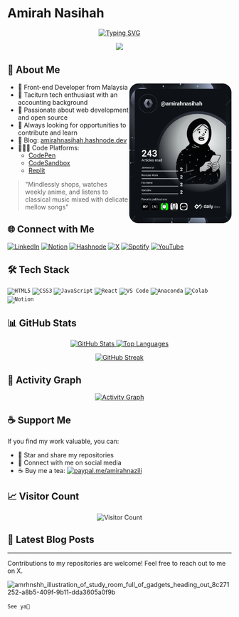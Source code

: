 # Amirah Nasihah

<p align="center">
  <a href="https://git.io/typing-svg"><img src="https://readme-typing-svg.herokuapp.com?font=VT323&color=%23F7CE76&size=40&multiline=true&width=800&height=50&lines=hello+from+amirahnasihah's+github+%F0%9F%A7%95%F0%9F%8F%BB" alt="Typing SVG" /></a>
</p>

<p align="center">
  <img src="https://media.giphy.com/media/hvRJCLFzcasrR4ia7z/giphy.gif" width="25px">
</p>

## 🌟 About Me

<p align="left">
  <a href="https://app.daily.dev/amirahnasihah"><img src="https://github.com/amirahnasihah/amirahnasihah/blob/main/devcard.svg" width="230" alt="Amirah Nasihah's Dev Card" align="right"/></a>
</p>

- 🙌 Front-end Developer from Malaysia
- 🤔 Taciturn tech enthusiast with an accounting background
- 💼 Passionate about web development and open source
- 👀 Always looking for opportunities to contribute and learn
- 📝 Blog: [amirahnasihah.hashnode.dev](https://amirahnasihah.hashnode.dev/)
- 👩🏻‍💻 Code Platforms: 
  - [CodePen](https://codepen.io/amirahnasihah)
  - [CodeSandbox](https://codesandbox.io/u/amirahnasihah)
  - [Replit](https://replit.com/@amirahnasihah)

> "Mindlessly shops, watches weekly anime, and listens to classical music mixed with delicate mellow songs"

## 🌐 Connect with Me

<p align="left">
  <a href="https://www.linkedin.com/in/amirahnasihah/"><img src="https://cdn3.iconfinder.com/data/icons/3d-social-media-pack/256/Linkedin.png" alt="LinkedIn" width="22px"/></a>
  <a href="https://amirahnasihah.super.site/"><img src="https://cdn3.iconfinder.com/data/icons/social-media-pack-12/512/Notion-256.png" alt="Notion" width="22px"/></a>
  <a href="https://amirahnasihah.hashnode.dev/"><img src="https://www.svgrepo.com/show/353859/hashnode-icon.svg" alt="Hashnode" width="22px"/></a>
  <a href="https://twitter.com/amrhnshh"><img src="https://freepnglogo.com/images/all_img/1691832581twitter-x-icon-png.png" alt="X" width="22px"/></a>
  <a href="https://open.spotify.com/user/ov2acbzxh1jl5wx6wwhgro6jn"><img src="https://cdn3.iconfinder.com/data/icons/social-media-2068/64/_spotify-256.png" alt="Spotify" width="22px"/></a>
  <a href="https://www.youtube.com/channel/UCcEK626P9dhuI1_9dYp063g"><img src="https://cdn3.iconfinder.com/data/icons/3d-social-media-pack/256/Youtube.png" alt="YouTube" width="22px"/></a>
</p>

## 🛠️ Tech Stack

<p align="left">
  <code><img height="25" src="https://www.svgrepo.com/show/349402/html5.svg" alt='HTML5'></code>
  <code><img height="25" src="https://www.svgrepo.com/show/349330/css3.svg" alt='CSS3'></code>
  <code><img height="25" src="https://www.svgrepo.com/show/349419/javascript.svg" alt='JavaScript'></code>
  <code><img height="25" src="https://upload.wikimedia.org/wikipedia/commons/thumb/a/a7/React-icon.svg/2300px-React-icon.svg.png" alt='React'></code>
  <code><img height="25" src="https://www.svgrepo.com/show/374171/vscode.svg" alt='VS Code'></code>
  <code><img height="25" src="https://img.icons8.com/fluency/2x/anaconda--v2.png" alt='Anaconda'></code>
  <code><img height="25" src="https://colab.research.google.com/img/colab_favicon_256px.png" alt='Colab'></code>
  <code><img height="25" src="https://img.icons8.com/color/48/ffffff/notion--v1.png" alt='Notion'></code>
</p>

## 📊 GitHub Stats

<p align="center">
  <a href="https://github.com/amirahnasihah/github-readme-stats">
    <img src="https://github-readme-stats.vercel.app/api?username=amirahnasihah&show_icons=true&include_all_commits=true&theme=highcontrast" alt="GitHub Stats" />
  </a>
  <a href="https://github.com/amirahnasihah/github-readme-stats">
    <img src="https://github-readme-stats.vercel.app/api/top-langs/?username=amirahnasihah&layout=compact&theme=highcontrast" alt="Top Languages" />
  </a>
</p>

<p align="center">
  <a href="https://github.com/amirahnasihah/github-readme-streak-stats">
    <img src="https://github-readme-streak-stats.herokuapp.com/?user=amirahnasihah&theme=highcontrast&hide_border=true&stroke=0000&background=060A0CD0" alt="GitHub Streak" />
  </a>
</p>

## 🎯 Activity Graph

<p align="center">
  <a href="https://github.com/amirahnasihah/github-readme-activity-graph">
    <img src="https://github-readme-activity-graph.cyclic.app/graph?username=amirahnasihah&theme=merko" alt="Activity Graph" />
  </a>
</p>

## ☕ Support Me

If you find my work valuable, you can:

- 🌟 Star and share my repositories
- 🤝 Connect with me on social media
- ☕ Buy me a tea: [![paypal.me/amirahnazili](https://ionicabizau.github.io/badges/paypal.svg)](https://www.paypal.me/amirahnazili)

## 📈 Visitor Count

<p align="center">
  <img src="https://visitor-badge.glitch.me/badge?page_id=amirahnasihah.amirahnasihah&left_color=grey&right_color=yellow" alt="Visitor Count" />
</p>

## 📝 Latest Blog Posts

<!-- BLOG-POST-LIST:START -->
<!-- BLOG-POST-LIST:END -->

---

Contributions to my repositories are welcome! Feel free to reach out to me on X.

![amrhnshh_illustration_of_study_room_full_of_gadgets_heading_out_8c271252-a8b5-409f-9b11-dda3605a0f9b](https://user-images.githubusercontent.com/89834315/207758595-c1ff1bf5-f988-492c-b308-3d6910c799ba.png)

`See ya👏`
